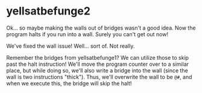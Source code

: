 # yellsatbefunge2

Ok... so maybe making the walls out of bridges wasn't a good idea. 
Now the program halts if you run into a wall. Surely you can't get out now!

We've fixed the wall issue! Well... sort of. Not really.

Remember the bridges from yellsatbefunge1? We can utilize those to skip past the
halt instruction! We'll move the program counter over to a similar place, but
while doing so, we'll also write a bridge into the wall (since the wall is two
instructions "thick"). Thus, we'll overwrite the wall to be `@#`, and when we
execute this, the bridge will skip the halt!
